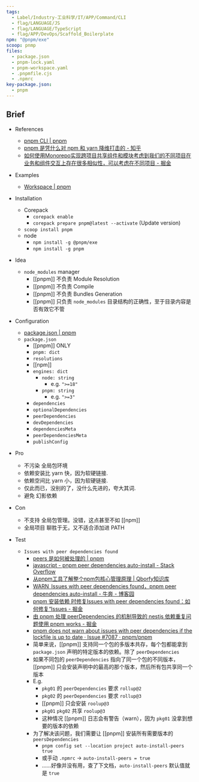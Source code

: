 ```yaml
---
tags:
  - Label/Industry-工业科学/IT/APP/Command/CLI
  - flag/LANGUAGE/JS
  - flag/LANGUAGE/TypeScript
  - flag/APP/DevOps/Scaffold_Boilerplate
npm: "@pnpm/exe"
scoop: pnmp
files:
  - package.json
  - pnpm-lock.yaml
  - pnpm-workspace.yaml
  - .pnpmfile.cjs
  - .npmrc
key-package.json:
  - pnpm
---
```


## Brief

- References
    - [pnpm CLI | pnpm](https://pnpm.io/pnpm-cli)
    - [pnpm 是凭什么对 npm 和 yarn 降维打击的 - 知乎](https://zhuanlan.zhihu.com/p/549189023)
    - [如何使用Monorepo实现跨项目共享组件和模块考虑到我们的不同项目在业务和组件交互上存在很多相似性，可以考虑在不同项目 - 掘金](https://juejin.cn/post/7160229239840014343)

- Examples
    - [Workspace | pnpm](https://pnpm.io/workspaces#usage-examples)

- Installation
    - Corepack
        - `corepack enable`
        - `corepack prepare pnpm@latest --activate` (Update version)
    - `scoop install pnpm`
    - node
        - `npm install -g @pnpm/exe`
        - `npm install -g pnpm`

- Idea
    * `node_modules` manager
        * [[pnpm]] 不负责 Module Resolution
        * [[pnpm]] 不负责 Compile
        * [[pnpm]] 不负责 Bundles Generation
        * [[pnpm]] 只负责 `node_modules` 目录结构的正确性，至于目录内容是否有效它不管

- Configuration
    - [package.json | pnpm](https://pnpm.io/package_json)
    - `package.json`
        - [[pnpm]] ONLY
        - `pnpm: dict`
        - `resolutions`
        - [[npm]]
        - `engines: dict`
            - `node: string`
                - e.g. `">=18"`
            - `pnpm: string`
                - e.g. `">=3"`
        - `dependencies`
        - `optionalDependencies`
        - `peerDependencies`
        - `devDependencies`
        - `dependenciesMeta`
        - `peerDependenciesMeta`
        - `publishConfig`

- Pro
    - 不污染 全局包环境
    * 依赖安装比 yarn 快，因为软硬链接.
    * 依赖空间比 yarn 小，因为软硬链接.
    * 仅此而已，没别的了，没什么先进的，夸大其词.
    * 避免 幻影依赖

- Con
    - 不支持 全局包管理。没错，这点甚至不如 [[npm]]
    - 全局项目 聊胜于无，又不适合添加进 PATH

- Test
    - `Issues with peer dependencies found`
        - [peers 是如何被处理的 | pnpm](https://pnpm.io/zh/8.x/how-peers-are-resolved)
        - [javascript - pnpm peer dependencies auto-install - Stack Overflow](https://stackoverflow.com/questions/72468635/pnpm-peer-dependencies-auto-install)
        - [从pnpm工具了解整个npm包核心管理原理 | Qborfy知识库](https://qborfy.com/today/20230219.html)
        - [WARN  Issues with peer dependencies found，pnpm peer dependencies auto-install - 牛奔 - 博客园](https://www.cnblogs.com/niuben/p/16881087.html)
        - [pnpm 安装依赖 时修复Issues with peer dependencies found：如何修复“Issues - 掘金](https://juejin.cn/post/7241014307705618493)
        - [由 pnpm 处理 peerDependencies 的机制导致的 nestjs 依赖重复问题使用 pnpm works - 掘金](https://juejin.cn/post/7147349974055911432)
        - [pnpm does not warn about issues with peer dependencies if the lockfile is up to date · Issue #7087 · pnpm/pnpm](https://github.com/pnpm/pnpm/issues/7087)
        - 简单来说，[[pnpm]] 支持同一个包的多版本共存，每个包都能拿到 `package.json` 声明的特定版本的依赖。除了 `peerDependencies`
        - 如果不同包的 `peerDependencies` 指向了同一个包的不同版本，[[pnpm]] 只会安装声明中的最高的那个版本，然后所有包共享同一个版本
        - E.g.
            - `pkg01` 的 `peerDependencies` 要求 `rollup@2`
            - `pkg02` 的 `peerDependencies` 要求 `rollup@3`
            - [[pnpm]] 只会安装 `roolup@3`
            - `pkg01` `pkg02` 共享 `roolup@3`
            - 这种情况 [[pnpm]] 日志会有警告（warn），因为 `pkg01` 没拿到想要的版本的依赖
        - 为了解决该问题，我们需要让 [[pnpm]] 安装所有需要版本的 `peersDependencies`
            - `pnpm config set --location project auto-install-peers true`
            - 或手动 `.npmrc` -> `auto-install-peers = true`
            - ……好像并没有用，查了下文档，`auto-install-peers` 默认值就是 `true`
